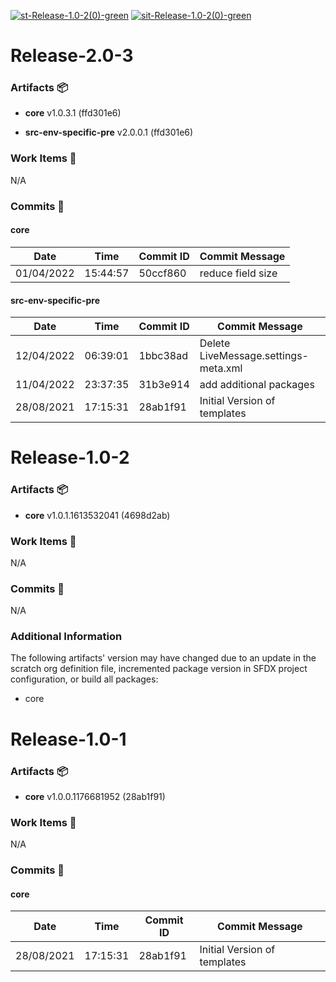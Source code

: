 [![st-Release-1.0-2(0)-green](https://img.shields.io/static/v1?label=st&message=Release-1.0-2(0)&color=green)](#899c59f75b4a97bfaa036a401e1d3cf50b0e5117) [![sit-Release-1.0-2(0)-green](https://img.shields.io/static/v1?label=sit&message=Release-1.0-2(0)&color=green)](#899c59f75b4a97bfaa036a401e1d3cf50b0e5117) 
<a id=4c4a71ad8fa0e3ebd67992f8e9d714c82520a8d3></a>
# Release-2.0-3
### Artifacts :package:
- **core**     v1.0.3.1 (ffd301e6)

- **src-env-specific-pre**     v2.0.0.1 (ffd301e6)

### Work Items :gem:
N/A

### Commits :book:

#### core
| Date       | Time     | Commit ID | Commit Message    |
| ---------- | -------- | --------- | ----------------- |
| 01/04/2022 | 15:44:57 | 50ccf860  | reduce field size |

#### src-env-specific-pre
| Date       | Time     | Commit ID | Commit Message                       |
| ---------- | -------- | --------- | ------------------------------------ |
| 12/04/2022 | 06:39:01 | 1bbc38ad  | Delete LiveMessage.settings-meta.xml |
| 11/04/2022 | 23:37:35 | 31b3e914  | add additional packages              |
| 28/08/2021 | 17:15:31 | 28ab1f91  | Initial Version of templates         |

<a id=899c59f75b4a97bfaa036a401e1d3cf50b0e5117></a>
# Release-1.0-2
### Artifacts :package:
- **core**     v1.0.1.1613532041 (4698d2ab)

### Work Items :gem:
N/A

### Commits :book:
N/A

### Additional Information
The following artifacts' version may have changed due to an update in the scratch org definition file, incremented package version in SFDX project configuration, or build all packages:
  - core

<a id=9bb287b3a567ea276cd3a7a63bcd05224177aa26></a>
# Release-1.0-1
### Artifacts :package:
- **core**     v1.0.0.1176681952 (28ab1f91)

### Work Items :gem:
N/A

### Commits :book:

#### core
| Date       | Time     | Commit ID | Commit Message               |
| ---------- | -------- | --------- | ---------------------------- |
| 28/08/2021 | 17:15:31 | 28ab1f91  | Initial Version of templates |
